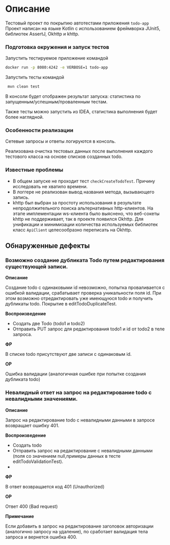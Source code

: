 # Описание 
Тестовый проект по покрытию автотестами приложения `todo-app`
Проект написан на языке Kotlin с использованием фреймворка JUnit5, библиотек AssertJ, Okhttp и khttp.

### Подготовка окружения и запуск тестов 
Запустить тестируемое приложение командой 
```bash
docker run -p 8080:4242 -e VERBOSE=1 todo-app
```
Запустить тесты командой
```bash
 mvn clean test
```
В консоли будет отображен результат запуска: статистика по запущенным/успешным/проваленным тестам.

Также тесты можно запустить из IDEA, статистика выполнения будет более наглядной.

### Особенности реализации
Сетевые запросы и ответы логируются в консоль.

Реализована очистка тестовых данных после выполнения каждого тестового класса на основе списков созданных todo.

### Известные проблемы
- В общем запуске не проходит тест `checkCreateTodoTest`. Причину исследовать не хватило времени. 
- В логгере не реализован вывод названия метода, вызывающего запись.
- khttp был выбран за простоту использования в результате непродолжительного поиска альтернативных http-клиентов. На этапе имплементации ws-клиента было выяснено, что веб-сокеты khttp не поддерживает, так в проекте появился Okhttp. Для унификации и минимизации количества используемых библиотек класс `ApiClient` целесообразно переписать на Okhttp.

## Обнаруженные дефекты

### Возможно создание дубликата Todo путем редактирования существующей записи.

**Описание**

Создание todo с одинаковыми id невозможно, попытка проваливается с ошибкой валидации, срабатывает проверка уникальности поля id. При этом возможно отредактировать уже имеющуюся todo и получить дубликаты todo. Покрытие в editTodoDuplicateTest. 

**Воспроизведение**

- Создать две Todo (todo1 и todo2)
- Отправить PUT запрос для редактирования todo1 и id от todo2 в теле запроса.

**ФР**

В списке todo присутствуют две записи с одинаковым id.

**ОР**
 
Ошибка валидации (аналогичная ошибке при попытке создания дубликата todo)

### Невалидный ответ на запрос на редактирование todo с невалидными значениями.
**Описание**

Запрос на редактирование todo с невалидными данными в запросе возвращает ошибку 401.

**Воспроизведение**
- Создать todo
- Отправить запрос на редактирование с невалидными данными (поля со значением null,примеры данных в тесте editTodoValidationTest).
- 
**ФР**

В ответ возвращается код 401 (Unauthorized)

**ОР**

Ответ 400 (Bad request)

**Примечание**

Если добавить в запрос на редактирование заголовок авторизации (аналогично запросу на удаление), по сработает валидация тела запроса и вернется ошибка 400.
